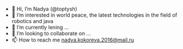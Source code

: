 - 👋 Hi, I’m  Nadya (@toptysh)
- 👀 I’m interested in  world peace, the latest technologies in the field of robotics and java
- 🌱 I’m currently lening ...
- 💞️ I’m looking to collaborate on ...
- 📫 How to reach me nadya.kokoreva.2016@mail.ru

<!---
toptysh/toptysh is a ✨ special ✨ repository because its `README.md` (this file) appears on your GitHub profile.
You can click the Preview link to take a look at your changes.
--->
